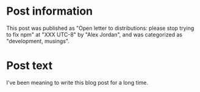 # Post information

This post was published as "Open letter to distributions: please stop trying to fix npm" at "XXX UTC-8" by "Alex Jordan", and was categorized as "development, musings".

# Post text

I've been meaning to write this blog post for a long time. 
 
